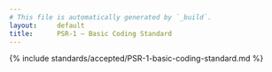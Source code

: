 ```yaml
---
# This file is automatically generated by `_build`.
layout:     default
title:      PSR-1 — Basic Coding Standard
---
```

{% include standards/accepted/PSR-1-basic-coding-standard.md %}
